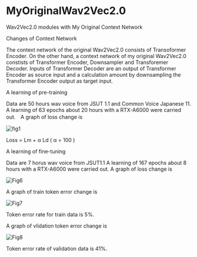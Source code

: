 # MyOriginalWav2Vec2.0
Wav2Vec2.0 modules with My Original Context Network

Changes of Context Network

The context network of the original Wav2Vec2.0 consists of Transoformer Encoder. On the other hand, a context network of my original Wav2Vec2.0 constists of Transformer Encoder, Downsampler and Transforemer Decoder. Inputs of Transformer Decoder are an output of Transformer Encoder as source input and a calculation amount by downsampling the Transformer Encoder output as target input.

A learning of pre-training

Data are 50 hours wav voice from JSUT 1.1 and Common Voice Japanese 11. A learning of 63 epochs about 20 hours with a RTX-A6000 were carried out.　A graph of loss change is 

![fig1](https://github.com/toshiouchi/MyOriginalWav2Vec2.0/assets/121741811/87ff5860-d6d4-4676-b361-b46117f6f84c)

Loss = Lm + α Ld ( α = 100 )

A learning of fine-tuning

Data are 7 horus wav voice from JSUT1.1 A learning of 167 epochs about 8 hours with a RTX-A6000 were carried out. A graph of loss change is

![Fig6](https://github.com/toshiouchi/MyOriginalWav2Vec2.0/assets/121741811/5eea5ab0-de50-4237-b22f-1763b57adb63)


A graph of train token error change is

![Fig7](https://github.com/toshiouchi/MyOriginalWav2Vec2.0/assets/121741811/a35baad5-b154-4b5e-aa4a-0f98a377691a)

Token error rate for train data is 5%.

A graph of vlidation token error change is

![Fig8](https://github.com/toshiouchi/MyOriginalWav2Vec2.0/assets/121741811/f3dd7ddc-d283-4ca0-a7a8-bc3516573c1f)

Token error rate of validation data is 41%.
